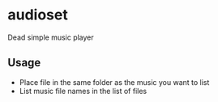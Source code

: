 # audioset
Dead simple music player

## Usage
- Place file in the same folder as the music you want to list
- List music file names in the list of files

